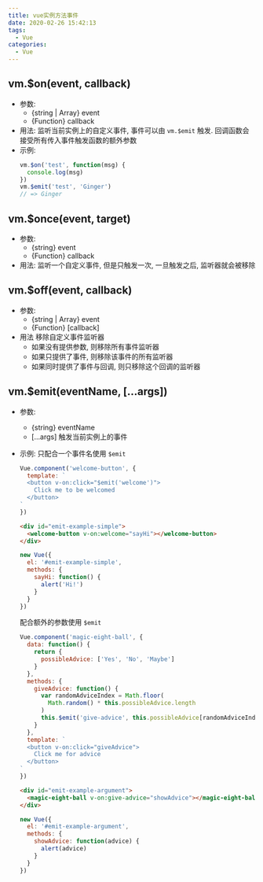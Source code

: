 ```yaml
---
title: vue实例方法事件
date: 2020-02-26 15:42:13
tags:
  - Vue
categories:
  - Vue
---
```


## vm.\$on(event, callback)

- 参数:
  - {string | Array<string>} event
  - {Function} callback
- 用法:
  监听当前实例上的自定义事件, 事件可以由 `vm.$emit` 触发. 回调函数会接受所有传入事件触发函数的额外参数
- 示例:
  ```js
  vm.$on('test', function(msg) {
    console.log(msg)
  })
  vm.$emit('test', 'Ginger')
  // => Ginger
  ```

## vm.\$once(event, target)

- 参数:
  - {string} event
  - {Function} callback
- 用法:
  监听一个自定义事件, 但是只触发一次, 一旦触发之后, 监听器就会被移除

## vm.\$off(event, callback)

- 参数:
  - {string | Array<string>} event
  - {Function} [callback]
- 用法
  移除自定义事件监听器
  - 如果没有提供参数, 则移除所有事件监听器
  - 如果只提供了事件, 则移除该事件的所有监听器
  - 如果同时提供了事件与回调, 则只移除这个回调的监听器

## vm.\$emit(eventName, [...args])

- 参数:
  - {string} eventName
  - [...args]
    触发当前实例上的事件
- 示例:
  只配合一个事件名使用 `$emit`

  ```js
  Vue.component('welcome-button', {
    template: `
    <button v-on:click="$emit('welcome')">
      Click me to be welcomed
    </button>
  `
  })
  ```

  ```html
  <div id="emit-example-simple">
    <welcome-button v-on:welcome="sayHi"></welcome-button>
  </div>
  ```

  ```js
  new Vue({
    el: '#emit-example-simple',
    methods: {
      sayHi: function() {
        alert('Hi!')
      }
    }
  })
  ```

  配合额外的参数使用 `$emit`

  ```js
  Vue.component('magic-eight-ball', {
    data: function() {
      return {
        possibleAdvice: ['Yes', 'No', 'Maybe']
      }
    },
    methods: {
      giveAdvice: function() {
        var randomAdviceIndex = Math.floor(
          Math.random() * this.possibleAdvice.length
        )
        this.$emit('give-advice', this.possibleAdvice[randomAdviceIndex])
      }
    },
    template: `
    <button v-on:click="giveAdvice">
      Click me for advice
    </button>
  `
  })
  ```

  ```html
  <div id="emit-example-argument">
    <magic-eight-ball v-on:give-advice="showAdvice"></magic-eight-ball>
  </div>
  ```

  ```js
  new Vue({
    el: '#emit-example-argument',
    methods: {
      showAdvice: function(advice) {
        alert(advice)
      }
    }
  })
  ```
